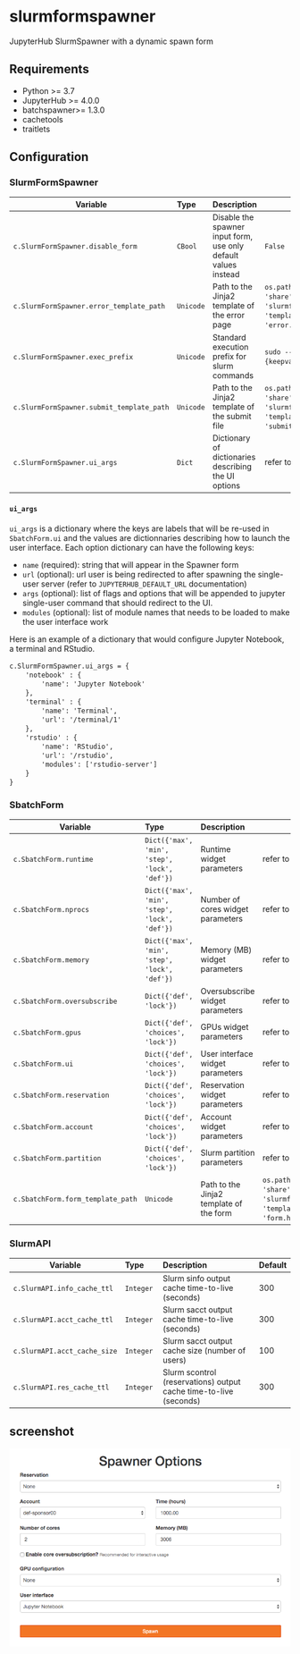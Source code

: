 # slurmformspawner
JupyterHub SlurmSpawner with a dynamic spawn form

## Requirements

- Python >= 3.7
- JupyterHub >= 4.0.0
- batchspawner>= 1.3.0
- cachetools
- traitlets

## Configuration

### SlurmFormSpawner

| Variable                          | Type    | Description                                     | Default |
| --------------------------------- | :------ | :---------------------------------------------- | ------- |
| `c.SlurmFormSpawner.disable_form`    | `CBool` | Disable the spawner input form, use only default values instead | `False` |
| `c.SlurmFormSpawner.error_template_path` | `Unicode` | Path to the Jinja2 template of the error page | `os.path.join(sys.prefix, 'share',  'slurmformspawner', 'templates', 'error.html')` |
| `c.SlurmFormSpawner.exec_prefix` | `Unicode` | Standard execution prefix for slurm commands | `sudo --preserve-env={keepvars} -u {username}` |
| `c.SlurmFormSpawner.submit_template_path` | `Unicode` | Path to the Jinja2 template of the submit file | `os.path.join(sys.prefix, 'share', 'slurmformspawner', 'templates', 'submit.sh')` |
| `c.SlurmFormSpawner.ui_args` | `Dict` | Dictionary of dictionaries describing the UI options | refer to `ui_args` section |

#### `ui_args`

`ui_args` is a dictionary where the keys are labels that will be re-used in `SbatchForm.ui` and the values are dictionnaries describing how to launch the user interface.
Each option dictionary can have the following keys:
- `name` (required): string that will appear in the Spawner form
- `url`  (optional): url user is being redirected to after spawning the single-user server (refer to `JUPYTERHUB_DEFAULT_URL` documentation)
- `args` (optional): list of flags and options that will be appended to jupyter single-user command that should redirect to the UI.
- `modules` (optional): list of module names that needs to be loaded to make the user interface work

Here is an example of a dictionary that would configure Jupyter Notebook, a terminal and RStudio.
```
c.SlurmFormSpawner.ui_args = {
    'notebook' : {
        'name': 'Jupyter Notebook'
    },
    'terminal' : {
        'name': 'Terminal',
        'url': '/terminal/1'
    },
    'rstudio' : {
        'name': 'RStudio',
        'url': '/rstudio',
        'modules': ['rstudio-server']
    }
}
```

### SbatchForm

| Variable                          | Type    | Description                                     | Default |
| --------------------------------- | :------ | :---------------------------------------------- | ------- |
| `c.SbatchForm.runtime`  | `Dict({'max', 'min', 'step', 'lock', 'def'})` | Runtime widget parameters  | refer to `form.py`   |
| `c.SbatchForm.nprocs`  | `Dict({'max', 'min', 'step', 'lock', 'def'})` | Number of cores widget parameters | refer to `form.py` |
| `c.SbatchForm.memory`  | `Dict({'max', 'min', 'step', 'lock', 'def'})` | Memory (MB) widget parameters | refer to `form.py`    |
| `c.SbatchForm.oversubscribe`  | `Dict({'def', 'lock'})` | Oversubscribe widget parameters | refer to `form.py`  |
| `c.SbatchForm.gpus`  | `Dict({'def', 'choices', 'lock'})` | GPUs widget parameters | refer to `form.py`  |
| `c.SbatchForm.ui`  | `Dict({'def', 'choices', 'lock'})` | User interface widget parameters | refer to `form.py`  |
| `c.SbatchForm.reservation`  | `Dict({'def', 'choices', 'lock'})` | Reservation widget parameters | refer to `form.py`  |
| `c.SbatchForm.account`  | `Dict({'def', 'choices', 'lock'})` | Account widget parameters | refer to `form.py`  |
| `c.SbatchForm.partition` | `Dict({'def', 'choices', 'lock'})` | Slurm partition parameters | refer to `form.py` |
| `c.SbatchForm.form_template_path` | `Unicode` | Path to the Jinja2 template of the form | `os.path.join(sys.prefix, 'share',  'slurmformspawner', 'templates', 'form.html')` |

### SlurmAPI

| Variable                          | Type      | Description                                                       | Default |
| --------------------------------- | :-------- | :---------------------------------------------------------------- | ------- |
| `c.SlurmAPI.info_cache_ttl`       | `Integer` | Slurm sinfo output cache time-to-live (seconds)                   | 300     |
| `c.SlurmAPI.acct_cache_ttl`       | `Integer` | Slurm sacct output cache time-to-live (seconds)                   | 300     |
| `c.SlurmAPI.acct_cache_size`      | `Integer` | Slurm sacct output cache size (number of users)                   | 100     |
| `c.SlurmAPI.res_cache_ttl`        | `Integer` | Slurm scontrol (reservations) output cache time-to-live (seconds) | 300     |

## screenshot

![form_screenshot](screenshot.png "Form screenshot")
